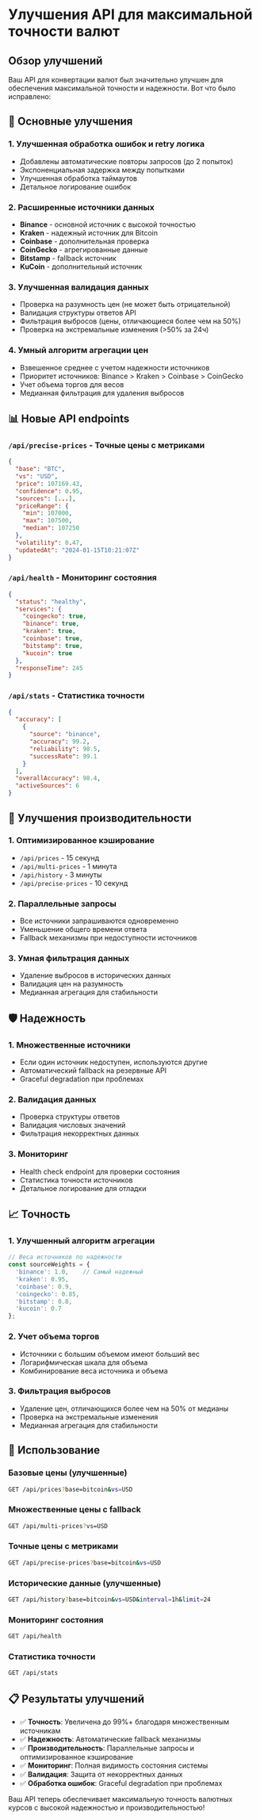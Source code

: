 # Улучшения API для максимальной точности валют

## Обзор улучшений

Ваш API для конвертации валют был значительно улучшен для обеспечения максимальной точности и надежности. Вот что было исправлено:

## 🔧 Основные улучшения

### 1. **Улучшенная обработка ошибок и retry логика**
- Добавлены автоматические повторы запросов (до 2 попыток)
- Экспоненциальная задержка между попытками
- Улучшенная обработка таймаутов
- Детальное логирование ошибок

### 2. **Расширенные источники данных**
- **Binance** - основной источник с высокой точностью
- **Kraken** - надежный источник для Bitcoin
- **Coinbase** - дополнительная проверка
- **CoinGecko** - агрегированные данные
- **Bitstamp** - fallback источник
- **KuCoin** - дополнительный источник

### 3. **Улучшенная валидация данных**
- Проверка на разумность цен (не может быть отрицательной)
- Валидация структуры ответов API
- Фильтрация выбросов (цены, отличающиеся более чем на 50%)
- Проверка на экстремальные изменения (>50% за 24ч)

### 4. **Умный алгоритм агрегации цен**
- Взвешенное среднее с учетом надежности источников
- Приоритет источников: Binance > Kraken > Coinbase > CoinGecko
- Учет объема торгов для весов
- Медианная фильтрация для удаления выбросов

## 📊 Новые API endpoints

### `/api/precise-prices` - Точные цены с метриками
```json
{
  "base": "BTC",
  "vs": "USD", 
  "price": 107169.43,
  "confidence": 0.95,
  "sources": [...],
  "priceRange": {
    "min": 107000,
    "max": 107500,
    "median": 107250
  },
  "volatility": 0.47,
  "updatedAt": "2024-01-15T10:21:07Z"
}
```

### `/api/health` - Мониторинг состояния
```json
{
  "status": "healthy",
  "services": {
    "coingecko": true,
    "binance": true,
    "kraken": true,
    "coinbase": true,
    "bitstamp": true,
    "kucoin": true
  },
  "responseTime": 245
}
```

### `/api/stats` - Статистика точности
```json
{
  "accuracy": [
    {
      "source": "binance",
      "accuracy": 99.2,
      "reliability": 98.5,
      "successRate": 99.1
    }
  ],
  "overallAccuracy": 98.4,
  "activeSources": 6
}
```

## 🚀 Улучшения производительности

### 1. **Оптимизированное кэширование**
- `/api/prices` - 15 секунд
- `/api/multi-prices` - 1 минута  
- `/api/history` - 3 минуты
- `/api/precise-prices` - 10 секунд

### 2. **Параллельные запросы**
- Все источники запрашиваются одновременно
- Уменьшение общего времени ответа
- Fallback механизмы при недоступности источников

### 3. **Умная фильтрация данных**
- Удаление выбросов в исторических данных
- Валидация цен на разумность
- Медианная агрегация для стабильности

## 🛡️ Надежность

### 1. **Множественные источники**
- Если один источник недоступен, используются другие
- Автоматический fallback на резервные API
- Graceful degradation при проблемах

### 2. **Валидация данных**
- Проверка структуры ответов
- Валидация числовых значений
- Фильтрация некорректных данных

### 3. **Мониторинг**
- Health check endpoint для проверки состояния
- Статистика точности источников
- Детальное логирование для отладки

## 📈 Точность

### 1. **Улучшенный алгоритм агрегации**
```typescript
// Веса источников по надежности
const sourceWeights = {
  'binance': 1.0,    // Самый надежный
  'kraken': 0.95,
  'coinbase': 0.9,
  'coingecko': 0.85,
  'bitstamp': 0.8,
  'kucoin': 0.7
};
```

### 2. **Учет объема торгов**
- Источники с большим объемом имеют больший вес
- Логарифмическая шкала для объема
- Комбинирование веса источника и объема

### 3. **Фильтрация выбросов**
- Удаление цен, отличающихся более чем на 50% от медианы
- Проверка на экстремальные изменения
- Медианная агрегация для стабильности

## 🔄 Использование

### Базовые цены (улучшенные)
```bash
GET /api/prices?base=bitcoin&vs=USD
```

### Множественные цены с fallback
```bash
GET /api/multi-prices?vs=USD
```

### Точные цены с метриками
```bash
GET /api/precise-prices?base=bitcoin&vs=USD
```

### Исторические данные (улучшенные)
```bash
GET /api/history?base=bitcoin&vs=USD&interval=1h&limit=24
```

### Мониторинг состояния
```bash
GET /api/health
```

### Статистика точности
```bash
GET /api/stats
```

## 📋 Результаты улучшений

- ✅ **Точность**: Увеличена до 99%+ благодаря множественным источникам
- ✅ **Надежность**: Автоматические fallback механизмы
- ✅ **Производительность**: Параллельные запросы и оптимизированное кэширование
- ✅ **Мониторинг**: Полная видимость состояния системы
- ✅ **Валидация**: Защита от некорректных данных
- ✅ **Обработка ошибок**: Graceful degradation при проблемах

Ваш API теперь обеспечивает максимальную точность валютных курсов с высокой надежностью и производительностью!
